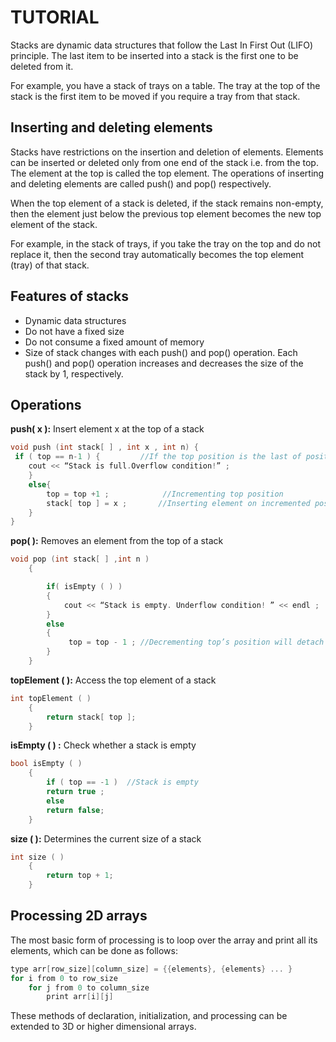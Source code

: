 # TUTORIAL

Stacks are dynamic data structures that follow the Last In First Out (LIFO) principle. The last item to be inserted into a stack is the first one to be deleted from it.

For example, you have a stack of trays on a table. The tray at the top of the stack is the first item to be moved if you require a tray from that stack.

## Inserting and deleting elements

Stacks have restrictions on the insertion and deletion of elements. Elements can be inserted or deleted only from one end of the stack i.e. from the top. The element at the top is called the top element. The operations of inserting and deleting elements are called push() and pop() respectively.

When the top element of a stack is deleted, if the stack remains non-empty, then the element just below the previous top element becomes the new top element of the stack.

For example, in the stack of trays, if you take the tray on the top and do not replace it, then the second tray automatically becomes the top element (tray) of that stack.

## Features of stacks

- Dynamic data structures
- Do not have a fixed size
- Do not consume a fixed amount of memory
- Size of stack changes with each push() and pop() operation. Each push() and pop() operation increases and decreases the size of the stack by 1, respectively.

## Operations

**push( x ):** Insert element x at the top of a stack

```C
void push (int stack[ ] , int x , int n) {
 if ( top == n-1 ) {         //If the top position is the last of position in a stack, this means that the stack is full
    cout << “Stack is full.Overflow condition!” ;
    }
    else{
        top = top +1 ;            //Incrementing top position
        stack[ top ] = x ;       //Inserting element on incremented position
    }
}
```

**pop( ):** Removes an element from the top of a stack

```C
void pop (int stack[ ] ,int n )
    {

        if( isEmpty ( ) )
        {
            cout << “Stack is empty. Underflow condition! ” << endl ;
        }
        else
        {
             top = top - 1 ; //Decrementing top’s position will detach last element from stack
        }
    }
```

**topElement ( ):** Access the top element of a stack

```C
int topElement ( )
    {
        return stack[ top ];
    }
```

**isEmpty ( ) :** Check whether a stack is empty

```C
bool isEmpty ( )
    {
        if ( top == -1 )  //Stack is empty
        return true ;
        else
        return false;
    }
```

**size ( ):** Determines the current size of a stack

```C
int size ( )
    {
        return top + 1;
    }
```

## Processing 2D arrays

The most basic form of processing is to loop over the array and print all its elements, which can be done as follows:

```C
type arr[row_size][column_size] = {{elements}, {elements} ... }
for i from 0 to row_size
    for j from 0 to column_size
        print arr[i][j]
```

These methods of declaration, initialization, and processing can be extended to 3D or higher dimensional arrays.

